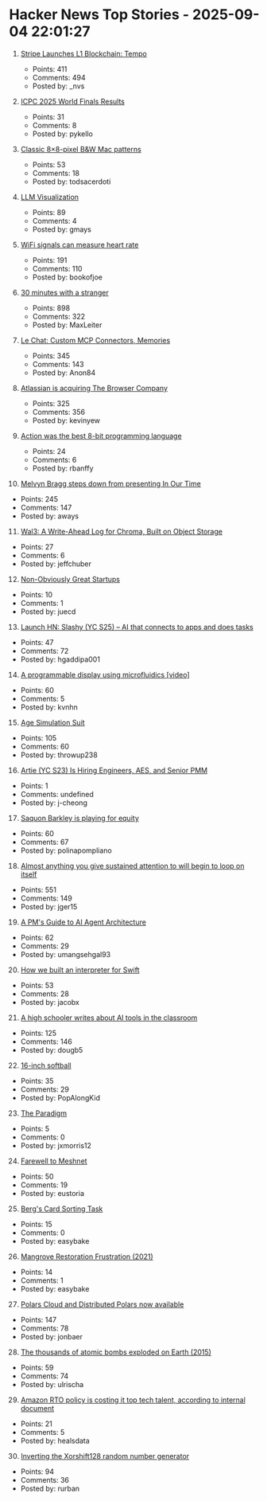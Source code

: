 # Hacker News Top Stories - 2025-09-04 22:01:27

1. [Stripe Launches L1 Blockchain: Tempo](https://tempo.xyz)
   - Points: 411
   - Comments: 494
   - Posted by: _nvs

2. [ICPC 2025 World Finals Results](https://worldfinals.icpc.global/scoreboard/2025/index.html)
   - Points: 31
   - Comments: 8
   - Posted by: pykello

3. [Classic 8×8-pixel B&W Mac patterns](https://www.pauladamsmith.com/blog/2025/09/classic-mac-patterns.html)
   - Points: 53
   - Comments: 18
   - Posted by: todsacerdoti

4. [LLM Visualization](https://bbycroft.net/llm)
   - Points: 89
   - Comments: 4
   - Posted by: gmays

5. [WiFi signals can measure heart rate](https://news.ucsc.edu/2025/09/pulse-fi-wifi-heart-rate/)
   - Points: 191
   - Comments: 110
   - Posted by: bookofjoe

6. [30 minutes with a stranger](https://pudding.cool/2025/06/hello-stranger/)
   - Points: 898
   - Comments: 322
   - Posted by: MaxLeiter

7. [Le Chat: Custom MCP Connectors, Memories](https://mistral.ai/news/le-chat-mcp-connectors-memories)
   - Points: 345
   - Comments: 143
   - Posted by: Anon84

8. [Atlassian is acquiring The Browser Company](https://www.cnbc.com/2025/09/04/atlassian-the-browser-company-deal.html)
   - Points: 325
   - Comments: 356
   - Posted by: kevinyew

9. [Action was the best 8-bit programming language](https://www.goto10retro.com/p/action-was-the-best-8-bit-programming)
   - Points: 24
   - Comments: 6
   - Posted by: rbanffy

10. [Melvyn Bragg steps down from presenting In Our Time](https://www.bbc.co.uk/mediacentre/2025/melvyn-bragg-decides-to-step-down-from-presenting-in-our-time/)
   - Points: 245
   - Comments: 147
   - Posted by: aways

11. [Wal3: A Write-Ahead Log for Chroma, Built on Object Storage](https://trychroma.com/engineering/wal3)
   - Points: 27
   - Comments: 6
   - Posted by: jeffchuber

12. [Non-Obviously Great Startups](https://postround.substack.com/p/rocketships-and-slingshots)
   - Points: 10
   - Comments: 1
   - Posted by: juecd

13. [Launch HN: Slashy (YC S25) – AI that connects to apps and does tasks](undefined)
   - Points: 47
   - Comments: 72
   - Posted by: hgaddipa001

14. [A programmable display using microfluidics [video]](https://www.youtube.com/watch?v=rf-efIZI_Dg)
   - Points: 60
   - Comments: 5
   - Posted by: kvnhn

15. [Age Simulation Suit](https://www.age-simulation-suit.com/)
   - Points: 105
   - Comments: 60
   - Posted by: throwup238

16. [Artie (YC S23) Is Hiring Engineers, AES, and Senior PMM](https://www.ycombinator.com/companies/artie/jobs)
   - Points: 1
   - Comments: undefined
   - Posted by: j-cheong

17. [Saquon Barkley is playing for equity](https://www.readtheprofile.com/p/saquon-barkley-investment-portfolio)
   - Points: 60
   - Comments: 67
   - Posted by: polinapompliano

18. [Almost anything you give sustained attention to will begin to loop on itself](https://www.henrikkarlsson.xyz/p/attention)
   - Points: 551
   - Comments: 149
   - Posted by: jger15

19. [A PM's Guide to AI Agent Architecture](https://www.productcurious.com/p/a-pms-guide-to-ai-agent-architecture)
   - Points: 62
   - Comments: 29
   - Posted by: umangsehgal93

20. [How we built an interpreter for Swift](https://www.bitrig.app/blog/swift-interpreter)
   - Points: 53
   - Comments: 28
   - Posted by: jacobx

21. [A high schooler writes about AI tools in the classroom](https://www.theatlantic.com/technology/archive/2025/09/high-school-student-ai-education/684088/)
   - Points: 125
   - Comments: 146
   - Posted by: dougb5

22. [16-inch softball](https://en.wikipedia.org/wiki/16-inch_softball)
   - Points: 35
   - Comments: 29
   - Posted by: PopAlongKid

23. [The Paradigm](https://nonint.com/2025/03/16/the-paradigm/)
   - Points: 5
   - Comments: 0
   - Posted by: jxmorris12

24. [Farewell to Meshnet](https://nordvpn.com/blog/meshnet-shutdown/)
   - Points: 50
   - Comments: 19
   - Posted by: eustoria

25. [Berg's Card Sorting Task](https://www.neurobs.com/manager/content/docs/psychlab101_experiments/Berg%27s%20Card%20Sorting%20Task/description.html)
   - Points: 15
   - Comments: 0
   - Posted by: easybake

26. [Mangrove Restoration Frustration (2021)](https://knowablemagazine.org/content/article/food-environment/2021/many-mangrove-restorations-fail)
   - Points: 14
   - Comments: 1
   - Posted by: easybake

27. [Polars Cloud and Distributed Polars now available](https://pola.rs/posts/polars-cloud-launch/)
   - Points: 147
   - Comments: 78
   - Posted by: jonbaer

28. [The thousands of atomic bombs exploded on Earth (2015)](https://kottke.org/25/09/the-thousands-of-atomic-bombs-exploded-on-earth)
   - Points: 59
   - Comments: 74
   - Posted by: ulrischa

29. [Amazon RTO policy is costing it top tech talent, according to internal document](https://www.businessinsider.com/amazon-rto-policy-costing-it-top-tech-talent-ai-recruiters-2025-9)
   - Points: 21
   - Comments: 5
   - Posted by: healsdata

30. [Inverting the Xorshift128 random number generator](https://littlemaninmyhead.wordpress.com/2025/08/31/inverting-the-xorshift128-random-number-generator/)
   - Points: 94
   - Comments: 36
   - Posted by: rurban

